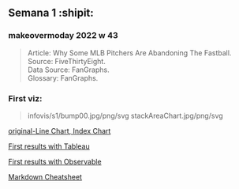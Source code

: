 ## Semana 1 :shipit:

### makeovermoday 2022 w 43 <br>
> Article: Why Some MLB Pitchers Are Abandoning The Fastball.<br>
> Source: FiveThirtyEight.<br>
> Data Source: FanGraphs.<br>
> Glossary: FanGraphs.<br>

### First viz:
> infovis/s1/bump00.jpg/png/svg
> stackAreaChart.jpg/png/svg

[original-Line Chart, Index Chart](https://observablehq.com/@d3/index-chart)<br>

[First results with Tableau](https://public.tableau.com/views/Makeover2022/Dashboard1?:language=es-ES&publish=yes&:display_count=n&:origin=viz_share_link) <br>

[First results with Observable](https://manueldvr.github.io/infovis/s1/proto_00.html)<br>

[Markdown Cheatsheet](https://github.com/adam-p/markdown-here/wiki/Markdown-Cheatsheet)<br>
